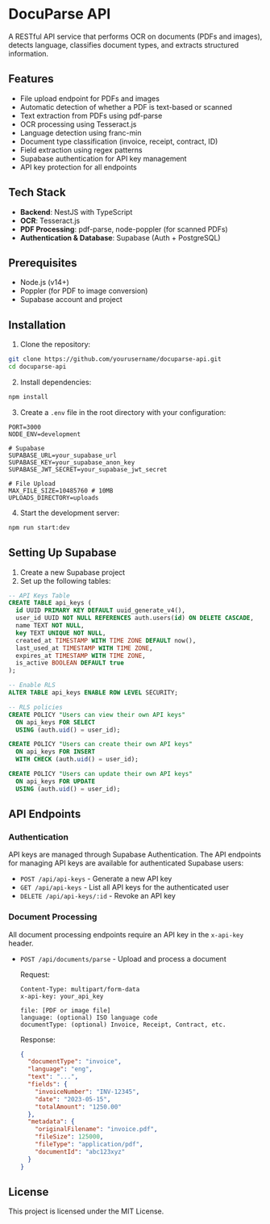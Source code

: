# DocuParse API

A RESTful API service that performs OCR on documents (PDFs and images), detects language, classifies document types, and extracts structured information.

## Features

- File upload endpoint for PDFs and images
- Automatic detection of whether a PDF is text-based or scanned
- Text extraction from PDFs using pdf-parse
- OCR processing using Tesseract.js
- Language detection using franc-min
- Document type classification (invoice, receipt, contract, ID)
- Field extraction using regex patterns
- Supabase authentication for API key management
- API key protection for all endpoints

## Tech Stack

- **Backend**: NestJS with TypeScript
- **OCR**: Tesseract.js
- **PDF Processing**: pdf-parse, node-poppler (for scanned PDFs)
- **Authentication & Database**: Supabase (Auth + PostgreSQL)

## Prerequisites

- Node.js (v14+)
- Poppler (for PDF to image conversion)
- Supabase account and project

## Installation

1. Clone the repository:

```bash
git clone https://github.com/yourusername/docuparse-api.git
cd docuparse-api
```

2. Install dependencies:

```bash
npm install
```

3. Create a `.env` file in the root directory with your configuration:

```
PORT=3000
NODE_ENV=development

# Supabase
SUPABASE_URL=your_supabase_url
SUPABASE_KEY=your_supabase_anon_key
SUPABASE_JWT_SECRET=your_supabase_jwt_secret

# File Upload
MAX_FILE_SIZE=10485760 # 10MB
UPLOADS_DIRECTORY=uploads
```

4. Start the development server:

```bash
npm run start:dev
```

## Setting Up Supabase 

1. Create a new Supabase project
2. Set up the following tables:

```sql
-- API Keys Table
CREATE TABLE api_keys (
  id UUID PRIMARY KEY DEFAULT uuid_generate_v4(),
  user_id UUID NOT NULL REFERENCES auth.users(id) ON DELETE CASCADE,
  name TEXT NOT NULL,
  key TEXT UNIQUE NOT NULL,
  created_at TIMESTAMP WITH TIME ZONE DEFAULT now(),
  last_used_at TIMESTAMP WITH TIME ZONE,
  expires_at TIMESTAMP WITH TIME ZONE,
  is_active BOOLEAN DEFAULT true
);

-- Enable RLS
ALTER TABLE api_keys ENABLE ROW LEVEL SECURITY;

-- RLS policies
CREATE POLICY "Users can view their own API keys" 
  ON api_keys FOR SELECT 
  USING (auth.uid() = user_id);

CREATE POLICY "Users can create their own API keys" 
  ON api_keys FOR INSERT 
  WITH CHECK (auth.uid() = user_id);

CREATE POLICY "Users can update their own API keys" 
  ON api_keys FOR UPDATE 
  USING (auth.uid() = user_id);
```

## API Endpoints

### Authentication

API keys are managed through Supabase Authentication. The API endpoints for managing API keys are available for authenticated Supabase users:

- `POST /api/api-keys` - Generate a new API key
- `GET /api/api-keys` - List all API keys for the authenticated user
- `DELETE /api/api-keys/:id` - Revoke an API key

### Document Processing

All document processing endpoints require an API key in the `x-api-key` header.

- `POST /api/documents/parse` - Upload and process a document

  Request:
  ```
  Content-Type: multipart/form-data
  x-api-key: your_api_key

  file: [PDF or image file]
  language: (optional) ISO language code
  documentType: (optional) Invoice, Receipt, Contract, etc.
  ```

  Response:
  ```json
  {
    "documentType": "invoice",
    "language": "eng",
    "text": "...",
    "fields": {
      "invoiceNumber": "INV-12345",
      "date": "2023-05-15",
      "totalAmount": "1250.00"
    },
    "metadata": {
      "originalFilename": "invoice.pdf",
      "fileSize": 125000,
      "fileType": "application/pdf",
      "documentId": "abc123xyz"
    }
  }
  ```

## License

This project is licensed under the MIT License.
